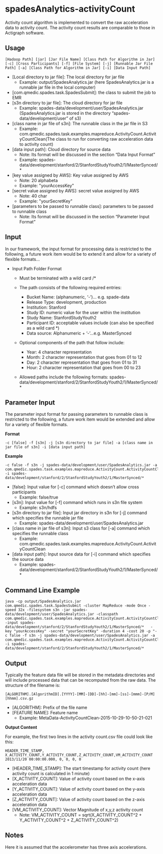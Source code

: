 # spadesAnalytics-activityCount
Activity count algorithm is implemented to convert the raw acceleration data to activity count. The activity count results are comparable to those in Actigraph software.

Usage
-----
```ShellSession
[Hadoop Path] [jar] [Jar File Name] [Class Path for Algorithm in Jar] [-c] [Cross Participants] [-f] [File System] [-j] [Runnable Jar File Path] [-a] [Class Path for Algorithm in Jar] [-i] [Data Input Path]
```
* [Local directory to jar file]: The local directory for jar file 
   * Example:  output/SpadesAnalytics.jar (here SpadesAnalytics.jar is a runnable jar file in the local computer)
* [com.qmedic.spades.task.SpadesSubmit]: the class to submit the job to EMR 
* [s3n directory to jar file]: The cloud directory for jar file
   * Example: spades-data/development/user/SpadesAnalytics.jar (SpadesAnalytics.jar is stored in the directory “spades-data/development/user” of s3)
* [class name in jar file of s3n]: The runnable class in the jar file in S3
   * Example: com.qmedic.spades.task.examples.mapreduce.ActivityCount.ActivityCountClean(The class to run for converting raw acceleration data to activity count)
* [data input path]: Cloud directory for source data
   * Note: Its format will be discussed in the section “Data Input Format”
   * Example: spades-data/development/stanford/2/StanfordStudyYouth2/1/MasterSynced/*
* [key value assigned by AWS]: Key value assigned by AWS
   * Note: 20  alphabeta
   * Example: "yourAccessKey"
* [secret value assigned by AWS]: secret value assigned by AWS
   * Note: 40 char
   * Example: "yourSecretKey"
* [parameters to be passed to runnable class]: parameters to be passed to runnable class
   * Note: Its format will be discussed in the section “Parameter Input Format”

Input
-----
In our framework, the input format for processing data is restricted to the following, a future work item would be to extend it and allow for a variety of flexible formats…

* Input Path Folder Format
   * Must be terminated with a wild card /*
   * The path consists of the following required entries:
      * Bucket Name: (alphanumeric, ‘-’)... e.g. spade-data
      * Release Type: development, production
      * Institution: Stanford
      * Study ID: numeric value for the user within the institution
      * Study Name:  StanfordStudyYouth2
      * Participant ID: acceptable values include (can also be specified as a wild card *)
      * Data source: Alphanumeric + ‘-’...e.g. MasterSynced
   * Optional components of the path that follow include:
      * Year: 4 character representation
      * Month: 2 character representation that goes from 01 to 12
      * Day: 2 character representation that goes from 01 to 31
      * Hour: 2 character representation that goes from 00 to 23
        
   * Allowed paths include the following formats:
spades-data/development/stanford/2/StanfordStudyYouth2/1/MasterSynced/*

Parameter Input
----------------------
The parameter input format for passing parameters to runnable class is restricted to the following, a future work item would be extended and allow for a variety of flexible formats.

**Format**
```ShellSession
-c [false] -f [s3n] -j [s3n directory to jar file] -a [class name in jar file of s3n] -i [data input path]
```

**Example**
```ShellSession
-c false -f s3n -j spades-data/development/user/SpadesAnalytics.jar -a com.qmedic.spades.task.examples.mapreduce.ActivityCount.ActivityCountClean -i spades-data/development/stanford/2/StanfordStudyYouth2/1/MasterSynced/*
```
* [false]: Input value for [-c] command which doesn’t allow cross participants
   * Example: false/true
* [s3n]: Input value for [-f] command which runs in s3n file system
   * Example: s3n/hdfs
* [s3n directory to jar file]: Input jar directory in s3n for [-j] command which specifies the runnable jar file
   * Example: spades-data/development/user/SpadesAnalytics.jar 
* [class name in jar file of s3n]: Input s3 class for [-a] command which specifies the runnable class 
   * Example: com.qmedic.spades.task.examples.mapreduce.ActivityCount.ActivityCountClean
* [data input path]: Input source data for [-i] command which specifies the source data
   * Example: spades-data/development/stanford/2/StanfordStudyYouth2/1/MasterSynced/*

Command Line Example
--------------------
```ShellSession
java -cp output/SpadesAnalytics.jar com.qmedic.spades.task.SpadesSubmit -cluster MapReduce -mode Once -speed 32x -filesystem s3n -jar spades-data/development/user/SpadesAnalytics.jar -classpath com.qmedic.spades.task.examples.mapreduce.ActivityCount.ActivityCountClean -input spades-data/development/stanford/2/StanfordStudyYouth2/1/MasterSynced/*   -key "yourAccessKey" -secret "yourSecretKey" -duration 4 -cost 20 -p "-c false -f s3n -j spades-data/development/user/SpadesAnalytics.jar -a com.qmedic.spades.task.examples.mapreduce.ActivityCount.ActivityCountClean -i spades-data/development/stanford/2/StanfordStudyYouth2/1/MasterSynced/*
```

Output
------
Typically the feature data file will be stored in the metadata directories and will include processed data that can be recomputed from the raw data. The structure of the filename is: 
```ShellSession
[ALGORITHM].[AlgorithmID].[YYYY]-[MM]-[DD]-[hh]-[mm]-[ss]-[mmm]-[P/M][hhmm].csv.gz 
```
* [ALGORITHM]: Prefix of the file name
* [FEATURE NAME]: Feature name
   * Example: MetaData-ActivityCountClean-2015-10-29-10-50-21-021

**Output Content**

For example, the first two lines in the activity count.csv file could look like this:
```ShellSession
HEADER_TIME_STAMP, X_ACTIVITY_COUNT,Y_ACTIVITY_COUNT,Z_ACTIVITY_COUNT,VM_ACTIVITY_COUNT
2013/11/20 00:00:00.000, 0, 0, 0, 0
```
* [HEADER_TIME_STAMP]: The start timestamp for activity count (here activity count is calculated in 1 minute)
* [X_ACTIVITY_COUNT]: Value of activity count based on the x-axis acceleration data
* [Y_ACTIVITY_COUNT]: Value of activity count based on the y-axis acceleration data
* [Z_ACTIVITY_COUNT]: Value of activity count based on the z-axis acceleration data
* [VM_ACTIVITY_COUNT]: Vector Magnitude of x,y,z activity count
   * Note:  VM_ACTIVITY_COUNT = sqrt(X_ACTIVITY_COUNT^2 + Y_ACTIVITY_COUNT^2 + Z_ACTIVITY_COUNT^2)

Notes
-----
Here it is assumed that the accelerometer has three axis accelerations.
